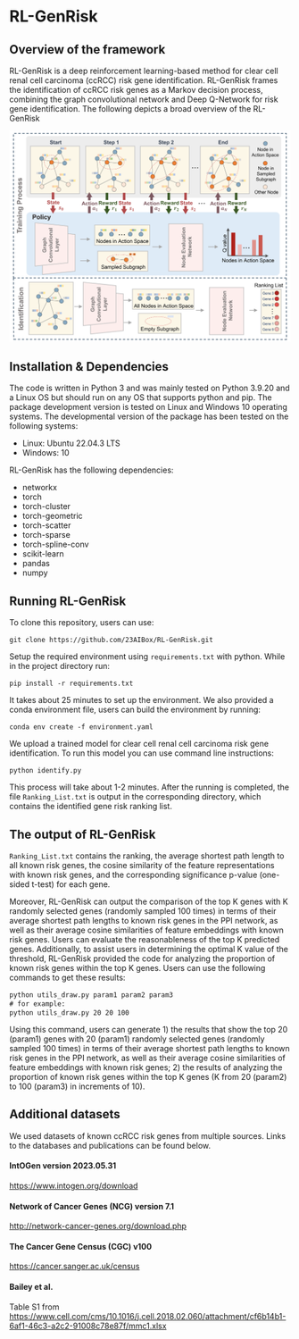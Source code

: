 # RL-GenRisk
## Overview of the framework
RL-GenRisk is a deep reinforcement learning-based method for clear cell renal cell carcinoma (ccRCC) risk gene identification. RL-GenRisk frames the identification of ccRCC risk genes as a Markov decision process, combining the graph convolutional network and Deep Q-Network for risk gene identification. The following depicts a broad overview of the RL-GenRisk

<div align="center">
<img src="Model_RL-GenRisk.png" width="700" center/>
</div>


## Installation & Dependencies
The code is written in Python 3 and was mainly tested on Python 3.9.20 and a Linux OS but should run on any OS that supports python and pip. The package development version is tested on Linux and Windows 10 operating systems. The developmental version of the package has been tested on the following systems:

* Linux: Ubuntu 22.04.3 LTS
* Windows: 10


RL-GenRisk has the following dependencies:

* networkx
* torch
* torch-cluster
* torch-geometric
* torch-scatter
* torch-sparse
* torch-spline-conv
* scikit-learn
* pandas
* numpy


## Running RL-GenRisk
To clone this repository, users can use:
```
git clone https://github.com/23AIBox/RL-GenRisk.git
```

Setup the required environment using `requirements.txt` with python. While in the project directory run:
```
pip install -r requirements.txt
```
It takes about 25 minutes to set up the environment. 
We also provided a conda environment file, users can build the environment by running:
```
conda env create -f environment.yaml
```

We upload a trained model for clear cell renal cell carcinoma risk gene identification. To run this model you can use command line instructions:
```
python identify.py
```
This process will take about 1-2 minutes. After the running is completed, the file `Ranking_List.txt` is output in the corresponding directory, which contains the identified gene risk ranking list.

## The output of RL-GenRisk
`Ranking_List.txt` contains the ranking, the average shortest path length to all known risk genes, the cosine similarity of the feature representations with known risk genes, and the corresponding significance p-value (one-sided t-test) for each gene. 

Moreover, RL-GenRisk can output the comparison of the top K genes with K randomly selected genes (randomly sampled 100 times) in terms of their average shortest path lengths to known risk genes in the PPI network, as well as their average cosine similarities of feature embeddings with known risk genes. Users can evaluate the reasonableness of the top K predicted genes. Additionally, to assist users in determining the optimal K value of the threshold, RL-GenRisk provided the code for analyzing the proportion of known risk genes within the top K genes. Users can use the following commands to get these results:
```
python utils_draw.py param1 param2 param3
# for example:
python utils_draw.py 20 20 100
```
Using this command, users can generate 1) the results that show the top 20 (param1) genes with 20 (param1) randomly selected genes (randomly sampled 100 times) in terms of their average shortest path lengths to known risk genes in the PPI network, as well as their average cosine similarities of feature embeddings with known risk genes; 2) the results of analyzing the proportion of known risk genes within the top K genes (K from 20 (param2) to 100 (param3) in increments of 10).




## Additional datasets

We used datasets of known ccRCC risk genes from multiple sources. Links to the databases and publications can be found below. 


#### IntOGen version 2023.05.31
https://www.intogen.org/download

#### Network of Cancer Genes (NCG) version 7.1
http://network-cancer-genes.org/download.php

#### The Cancer Gene Census (CGC) v100
https://cancer.sanger.ac.uk/census

#### Bailey et al.
Table S1 from https://www.cell.com/cms/10.1016/j.cell.2018.02.060/attachment/cf6b14b1-6af1-46c3-a2c2-91008c78e87f/mmc1.xlsx
